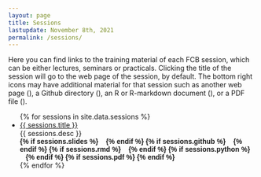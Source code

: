 ```yaml
---
layout: page
title: Sessions
lastupdate: November 8th, 2021
permalink: /sessions/
---
```


Here you can find links to the training material of each FCB session, which can be either lectures, seminars or practicals. Clicking the title of the session will go to the web page of the session, by default. The bottom right icons may have additional material for that session such as another web page (<i class="fab fa-html5"></i>), a Github directory (<i class="fab fa-github"></i>), an R or R-markdown document (<i class="fab fa-r-project"></i>), or a PDF file (<i class="fas fa-file-pdf"></i>).

<ul id="archive">
{% for sessions in site.data.sessions %}
      <li class="archiveposturl">
        <span><a href="{{ site.baseurl }}/{{ sessions.dirname }}">{{ sessions.title }}</a></span><br>
<span class = "postlower">{{ sessions.desc }}</span>
<strong style="font-size:100%; font-family: 'Titillium Web', sans-serif; float:right; padding-right: .5em">
{% if sessions.slides %}
  <a href="{{ site.url }}/{{ sessions.dirname }}/{{ sessions.slides }}.html"><i class="fab fa-html5"></i></a>&nbsp;&nbsp;
{% endif %}
{% if sessions.github %}
<a href="{{ sessions.github }}"><i class="fab fa-github"></i></a>&nbsp;&nbsp;
{% endif %}
{% if sessions.rmd %}
<a href="{{ sessions.rmd }}"><i class="fab fa-r-project"></i></a>&nbsp;&nbsp;
{% endif %}
{% if sessions.python %}
<a href="{{ sessions.python }}"><i class="fab fa-python"></i></a>&nbsp;&nbsp;
{% endif %}
{% if sessions.pdf %}
<a href="{{ site.url }}/{{ sessions.dirname }}/{{ sessions.filename }}.pdf"><i class="fas fa-file-pdf"></i></a>
{% endif %}
</strong> 
      </li>
{% endfor %}
</ul>
